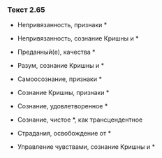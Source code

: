 ### Текст 2.65

- Непривязанность, признаки *

- Непривязанность, сознание Кришны и *

- Преданный(е), качества *

- Разум, сознание Кришны и *

- Самоосознание, признаки *

- Сознание Кришны, признаки *

- Сознание, удовлетворенное *

- Сознание, чистое *, как трансцендентное

- Страдания, освобождение от *

- Управление чувствами, сознание Кришны и *
	
